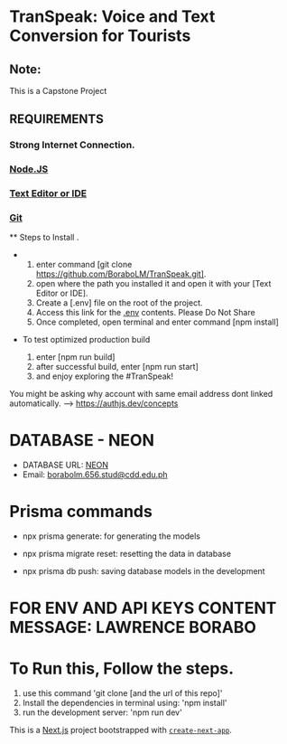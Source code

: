 <!-- Cloning and Installing the Project -->
# TranSpeak: Voice and Text Conversion for Tourists

## Note:
This is a Capstone Project

## REQUIREMENTS
### Strong Internet Connection.
### [Node.JS](https://nodejs.org/en)
### [Text Editor or IDE](https://code.visualstudio.com/download)
### [Git](https://git-scm.com/)

** Steps to Install .
* 1. enter command [git clone https://github.com/BoraboLM/TranSpeak.git].
  2. open where the path you installed it and open it with your [Text Editor or IDE].
  3. Create a [.env] file on the root of the project.
  4. Access this link for the [.env](https://drive.google.com/file/d/1LBNqoyGXjAwh7RPDwi5k199GF09tMx7V/view?usp=sharing) contents. Please Do Not Share
  5. Once completed, open terminal and enter command [npm install]
 
* To test optimized production build
  1. enter [npm run build]
  2. after successful build, enter [npm run start]
  3. and enjoy exploring the #TranSpeak!

<!-- Account Linking -->
You might be asking why account with same email address dont linked automatically. --> https://authjs.dev/concepts

# DATABASE - NEON
- DATABASE URL: [NEON](https://console.neon.tech/app/projects)
- Email: borabolm.656.stud@cdd.edu.ph

# Prisma commands
- npx prisma generate: for generating the models

- npx prisma migrate reset: resetting the data in database

- npx prisma db push: saving database models in the development 

# FOR ENV AND API KEYS CONTENT MESSAGE: LAWRENCE BORABO

# To Run this, Follow the steps.
1. use this command 'git clone [and the url of this repo]'
2. Install the dependencies in terminal using: 'npm install'
3. run the development server: 'npm run dev'

This is a [Next.js](https://nextjs.org/) project bootstrapped with [`create-next-app`](https://github.com/vercel/next.js/tree/canary/packages/create-next-app).


